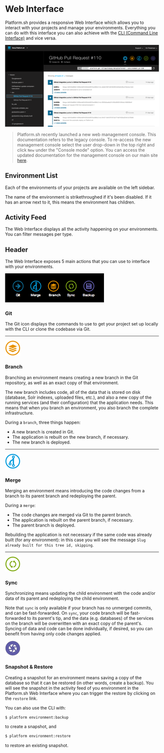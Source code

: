# Web Interface

Platform.sh provides a responsive Web Interface which allows you to interact with your projects and manage your environments. Everything you can do with this interface you can also achieve with the  [CLI (Command Line Interface)](/gettingstarted/cli.md) and vice versa.

![Web Interface](/images/platform-ui.png)

> Platform.sh recently launched a new web management console. This documentation refers to the legacy console.  To re-access the new management console select the user drop-down in the top right and click `New` under the "Console mode" option.  You can access the updated documentation for the management console on our main site [here](https://docs.platform.sh/administration/web.html).

## Environment List

Each of the environments of your projects are available on the left sidebar.

The name of the environment is strikethroughed if it's been disabled. If it has an arrow next to it, this means the environment has children.

## Activity Feed

The Web Interface displays all the activity happening on your environments. You can filter messages per type.

## Header


The Web Interface exposes 5 main actions that you can use to interface with your environments.

![Header](/images/ui-header.png)

### Git

The Git icon displays the commands to use to get your project set up locally with the CLI or clone the codebase via Git.

------------------------------------------------------------------------

![Branch](/images/icon-branch.png)

### Branch

Branching an environment means creating a new branch in the Git repository, as well as an exact copy of that environment.

The new branch includes code, all of the data that is stored on disk (database, Solr indexes, uploaded files, etc.), and also a new copy of the running services (and their configuration) that the application needs. This means that when you branch an environment, you also branch the complete infrastructure.

During a `branch`, three things happen:

* A new branch is created in Git.
* The application is rebuilt on the new branch, if necessary.
* The new branch is deployed.

------------------------------------------------------------------------

![Merge](/images/icon-merge.png)

### Merge

Merging an environment means introducing the code changes from a branch to its parent branch and redeploying the parent.

During a `merge`:

* The code changes are merged via Git to the parent branch.
* The application is rebuilt on the parent branch, if necessary.
* The parent branch is deployed.

Rebuilding the application is not necessary if the same code was already built (for any environment): in this case you will see the message ``Slug already built for this tree id, skipping``.

------------------------------------------------------------------------

![Sync](/images/icon-sync.png)

### Sync

Synchronizing means updating the child environment with the code and/or data of its parent and redeploying the child environment.

Note that `sync` is only available if your branch has no unmerged commits, and can be fast-forwarded. On `sync`, your code branch will be fast-forwarded to its parent's tip, and the data (e.g. databases) of the services on the branch will be overwritten with an exact copy of the parent's. Syncing of data and code can be done individually, if desired, so you can benefit from having only code changes applied.

![image](/images/icon-backup.png)

### Snapshot & Restore

Creating a snapshot for an environment means saving a copy of the database so that it can be restored (in other words, create a backup). You will see the snapshot in the activity feed of you environment in the Platform.sh Web Interface where you can trigger the restore by
clicking on the `restore` link.

You can also use the CLI with:

```bash
$ platform environment:backup
```

to create a snapshot, and

```bash
$ platform environment:restore
```

to restore an existing snapshot.
